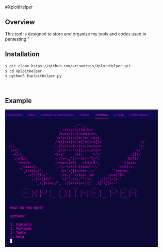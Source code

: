 #XploitHelper

## Overview
This tool is designed to store and organize my tools and codes used in pentesting."


## Installation

``` bash
$ git clone https://github.com/arisonreis/XploitHelper.git
$ cd XploitHelper
$ python3 ExploitHelper.py
```
<br>

## Example

![Example](./example1.png)